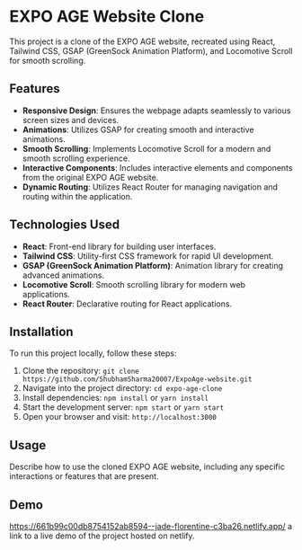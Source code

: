 # EXPO AGE Website Clone

This project is a clone of the EXPO AGE website, recreated using React, Tailwind CSS, GSAP (GreenSock Animation Platform), and Locomotive Scroll for smooth scrolling.

## Features

- **Responsive Design**: Ensures the webpage adapts seamlessly to various screen sizes and devices.
- **Animations**: Utilizes GSAP for creating smooth and interactive animations.
- **Smooth Scrolling**: Implements Locomotive Scroll for a modern and smooth scrolling experience.
- **Interactive Components**: Includes interactive elements and components from the original EXPO AGE website.
- **Dynamic Routing**: Utilizes React Router for managing navigation and routing within the application.

## Technologies Used

- **React**: Front-end library for building user interfaces.
- **Tailwind CSS**: Utility-first CSS framework for rapid UI development.
- **GSAP (GreenSock Animation Platform)**: Animation library for creating advanced animations.
- **Locomotive Scroll**: Smooth scrolling library for modern web applications.
- **React Router**: Declarative routing for React applications.

## Installation

To run this project locally, follow these steps:

1. Clone the repository: `git clone https://github.com/ShubhamSharma20007/ExpoAge-website.git`
2. Navigate into the project directory: `cd expo-age-clone`
3. Install dependencies: `npm install` or `yarn install`
4. Start the development server: `npm start` or `yarn start`
5. Open your browser and visit: `http://localhost:3000`

## Usage

Describe how to use the cloned EXPO AGE website, including any specific interactions or features that are present.

## Demo

https://661b99c00db8754152ab8594--jade-florentine-c3ba26.netlify.app/  a link to a live demo of the project hosted on netlify.


